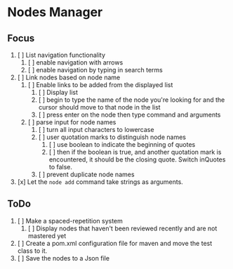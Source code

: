 # Nodes Manager

## Focus
1. [ ] List navigation functionality
   1. [ ] enable navigation with arrows
   2. [ ] enable navigation by typing in search terms
2. [ ] Link nodes based on node name
   1. [ ] Enable links to be added from the displayed list
      1. [ ] Display list
      2. [ ] begin to type the name of the node you're looking for and the cursor should move to that node in the list
      3. [ ] press enter on the node then type command and arguments
   2. [ ] parse input for node names
      1. [ ] turn all input characters to lowercase
      2. [ ] user quotation marks to distinguish node names
         1. [ ] use boolean to indicate the beginning of quotes
         2. [ ] then if the boolean is true, and another quotation mark is encountered, it should be the closing quote. Switch inQuotes to false.
      3. [ ] prevent duplicate node names
3. [x] Let the ```node add``` command take strings as arguments.

## ToDo
1. [ ] Make a spaced-repetition system
   1. [ ] Display nodes that haven't been reviewed recently and are not mastered yet
2. [ ] Create a pom.xml configuration file for maven and move the test class to it.
3. [ ] Save the nodes to a Json file
